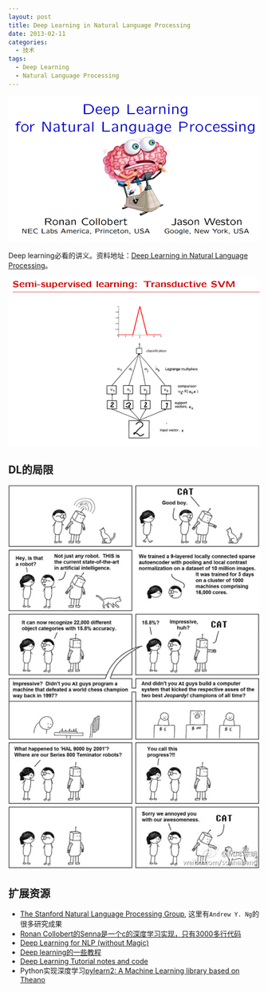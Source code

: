 ```yaml
--- 
layout: post
title: Deep Learning in Natural Language Processing
date: 2013-02-11
categories:
  - 技术
tags:
  - Deep Learning
  - Natural Language Processing
---
```


![](/img/article/2013-02/11-03.png)

Deep learning必看的讲义。资料地址：[Deep Learning in Natural Language Processing](http://ronan.collobert.com/pub/matos/2009_tutorial_nips.pdf)。

![](/img/article/2013-02/11-04.png)


## DL的局限

![](/img/article/2013-02/11-05.jpg)


## 扩展资源

* [The Stanford Natural Language Processing Group](http://nlp.stanford.edu/projects/DeepLearningInNaturalLanguageProcessing.shtml), 这里有`Andrew Y. Ng`的很多研究成果
* [Ronan Collobert的Senna是一个c的深度学习实现，只有3000多行代码](http://ronan.collobert.com/senna)
* [Deep Learning for NLP (without Magic)](http://www.socher.org/index.php/DeepLearningTutorial/DeepLearningTutorial)
* [Deep learning的一些教程](http://fuliang.iteye.com/blog/1786631)
* [Deep Learning Tutorial notes and code](https://github.com/lisa-lab/DeepLearningTutorials)
* Python实现深度学习[pylearn2: A Machine Learning library based on Theano](https://github.com/lisa-lab/pylearn2)


